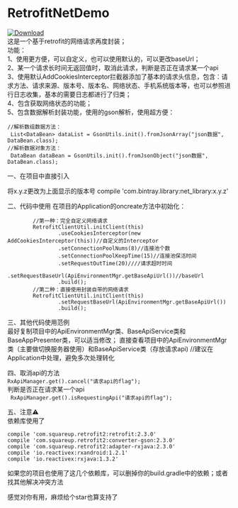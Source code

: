 # RetrofitNetDemo
[ ![Download](https://api.bintray.com/packages/zhaoyingtao/maven/net_library/images/download.svg) ](https://bintray.com/zhaoyingtao/maven/net_library/_latestVersion)  
这是一个基于retrofit的网络请求再度封装；  
功能：  
1、使用更方便，可以自定义，也可以使用默认的，可以更改baseUrl；  
2、某一个请求长时间无返回值时，取消此请求，判断是否正在请求某一个api  
3、使用默认AddCookiesInterceptor拦截器添加了基本的请求头信息，包含：请求方法、请求来源、版本号、版本名、网络状态、手机系统版本等，也可以参照进行日志收集，基本的需要日志都进行了归类；  
4、包含获取网络状态的功能；   
5、包含数据解析封装功能，使用的gson解析，使用超方便： 
```
//解析数组数据方法：
 List<DataBean> dataList = GsonUtils.init().fromJsonArray("json数据", DataBean.class);
//解析数据对象方法：
 DataBean dataBean = GsonUtils.init().fromJsonObject("json数据", DataBean.class);
```                  

一、在项目中直接引入

将x.y.z更改为上面显示的版本号
compile 'com.bintray.library:net_library:x.y.z'

二、代码中使用
在项目的Application的oncreate方法中初始化：  
```     //一下两种任选其一，没有特殊要求可以直接使用第二种
        //第一种：完全自定义网络请求
        RetrofitClientUtil.initClient(this)
                .useCookiesInterceptor(new AddCookiesInterceptor(this))//自定义的Interceptor
                .setConnectionPoolNums(8)//连接池个数
                .setConnectionPoolKeepTime(15)//连接池保活时间
                .setRequestOutTime(20)////请求超时时间
                .setRequestBaseUrl(ApiEnvironmentMgr.getBaseApiUrl())//baseUrl
                .build();
        //第二种：直接使用封装自带的网络请求
        RetrofitClientUtil.initClient(this)
                .setRequestBaseUrl(ApiEnvironmentMgr.getBaseApiUrl())
                .build();
  ```

三、其他代码使用范例  
最好复制项目中的ApiEnvironmentMgr类、BaseApiService类和BaseAppPresenter类，可以适当修改；
直接查看项目中的ApiEnvironmentMgr类（主要做切换服务器使用）和BaseApiService类（存放请求api) //建议在 Application中处理，避免多次处理转化

四、取消api的方法  
`RxApiManager.get().cancel("请求api的flag");`  
判断是否正在请求某一个api  
` RxApiManager.get().isRequestingApi("请求api的flag");`

五、注意⚠️  
依赖库使用了  
```
compile 'com.squareup.retrofit2:retrofit:2.3.0'
compile 'com.squareup.retrofit2:converter-gson:2.3.0'
compile 'com.squareup.retrofit2:adapter-rxjava:2.3.0'
compile 'io.reactivex:rxandroid:1.2.1'
compile 'io.reactivex:rxjava:1.3.2'
 ```
 如果您的项目也使用了这几个依赖库，可以删掉你的build.gradle中的依赖；或者找其他解决冲突方法   
 
 感觉对你有用，麻烦给个star也算支持了
